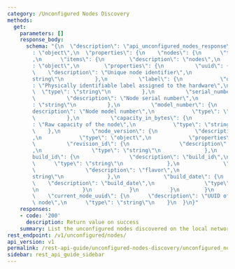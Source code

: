 ```yaml
---
category: /Unconfigured Nodes Discovery
methods:
  get:
    parameters: []
    response_body:
      schema: "{\n  \"description\": \"api_unconfigured_nodes_response\",\n  \"type\"\
        : \"object\",\n  \"properties\": {\n    \"nodes\": {\n      \"type\": \"array\"\
        ,\n      \"items\": {\n        \"description\": \"nodes\",\n        \"type\"\
        : \"object\",\n        \"properties\": {\n          \"uuid\": {\n        \
        \    \"description\": \"Unique node identifier\",\n            \"type\": \"\
        string\"\n          },\n          \"label\": {\n            \"description\"\
        : \"Physically identifiable label assigned to the hardware\",\n          \
        \  \"type\": \"string\"\n          },\n          \"serial_number\": {\n  \
        \          \"description\": \"Node serial number\",\n            \"type\"\
        : \"string\"\n          },\n          \"model_number\": {\n            \"\
        description\": \"Node model number\",\n            \"type\": \"string\"\n\
        \          },\n          \"capacity_in_bytes\": {\n            \"description\"\
        : \"Raw capacity of the node\",\n            \"type\": \"string\"\n      \
        \    },\n          \"node_version\": {\n            \"description\": \"Version\"\
        ,\n            \"type\": \"object\",\n            \"properties\": {\n    \
        \          \"revision_id\": {\n                \"description\": \"revision_id\"\
        ,\n                \"type\": \"string\"\n              },\n              \"\
        build_id\": {\n                \"description\": \"build_id\",\n          \
        \      \"type\": \"string\"\n              },\n              \"flavor\": {\n\
        \                \"description\": \"flavor\",\n                \"type\": \"\
        string\"\n              },\n              \"build_date\": {\n            \
        \    \"description\": \"build_date\",\n                \"type\": \"string\"\
        \n              }\n            }\n          }\n        }\n      }\n    },\n\
        \    \"current_node_uuid\": {\n      \"description\": \"UUID of the current\
        \ node\",\n      \"type\": \"string\"\n    }\n  }\n}"
    responses:
    - code: '200'
      description: Return value on success
    summary: List the unconfigured nodes discovered on the local network.
rest_endpoint: /v1/unconfigured/nodes/
api_version: v1
permalink: /rest-api-guide/unconfigured-nodes-discovery/unconfigured_nodes.html
sidebar: rest_api_guide_sidebar
---
```

